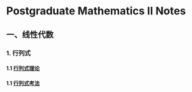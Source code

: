 # Postgraduate Mathematics II Notes

## 一、线性代数

### 1. 行列式

#### 1.1 [行列式理论](线性代数/行列式/行列式理论.md)

#### 1.1 [行列式考法](线性代数/行列式/行列式考法.md)